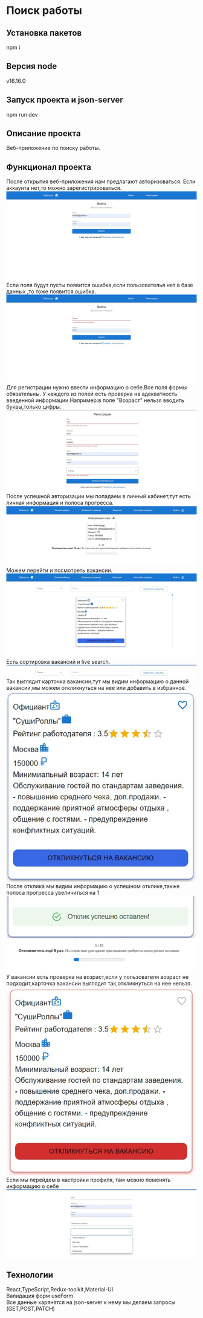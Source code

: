 # Поиск работы
## Установка пакетов
npm i 
## Версия node
v16.16.0
## Запуск проекта и json-server
npm run dev
## Описание проекта
Веб-приложение по поиску работы.
## Функционал проекта 
После открытия веб-приложения нам предлагают авторизоваться.
Если аккаунта нет,то можно зарегистрироваться.
![Image alt](https://github.com/saha23412/imgproj/raw/main/hh1.jpg)
Если поля будут пусты появится ошибка,если пользователья нет в базе данных ,то тоже появится ошибка.
![Image alt](https://github.com/saha23412/imgproj/raw/main/hh2.jpg)
Для регистрации нужно ввести информацию о себе.Все поля формы обязательны.
У каждого из полей есть проверка на адекватность введенной информации.Например:в поле "Возраст" нельзя вводить буквы,только цифры.
![Image alt](https://github.com/saha23412/imgproj/raw/main/hh3.jpg)
После успешной авторизации мы попадаем в личный кабинет,тут есть личная информация и полоса прогресса.
![Image alt](https://github.com/saha23412/imgproj/raw/main/hh4.jpg)
Можем перейти и посмотреть вакансии.
![Image alt](https://github.com/saha23412/imgproj/raw/main/hh5.jpg)
Есть сортировка вакансий и live search.
![Image alt](https://github.com/saha23412/imgproj/raw/main/hh8.jpg)
Так выглядит карточка вакансии,тут мы видим информацию о данной вакансии,мы можем откликнуться на нее или добавить в избранное.  
![Image alt](https://github.com/saha23412/imgproj/raw/main/hh6.jpg)  
После отклика мы видим информацию о успешном отклике,также полоса прогресса увеличиться на 1   
![Image alt](https://github.com/saha23412/imgproj/raw/main/hh7.jpg) 
![Image alt](https://github.com/saha23412/imgproj/raw/main/hh10.jpg)
У вакансии есть проверка на возраст,если у пользователя возраст не подходит,карточка вакансии выглядит так,откликнуться на нее нельзя.  
![Image alt](https://github.com/saha23412/imgproj/raw/main/hh11.jpg)  
  Если мы перейдем в настройки профиля, там можно поменять информацию о себе
![Image alt](https://github.com/saha23412/imgproj/raw/main/hh9.jpg) 
## Технологии
React,TypeScript,Redux-toolkit,Material-UI.  
Валидация форм useForm.  
Все данные харянятся на json-server к нему мы делаем запросы (GET,POST,PATCH)
